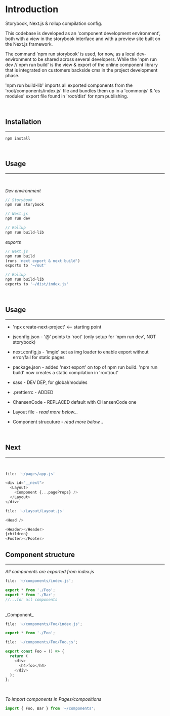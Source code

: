 # Introduction

Storybook, Next.js & rollup compilation config.

This codebase is developed as an 'component development environment', both with a view in the storybook interface and with a preview site built on the Next.js framework.

The command 'npm run storybook' is used, for now, as a local dev-environment to be shared across several developers. While the 'npm run dev // npm run build' is the view & export of the online component library that is integrated on customers backside cms in the project development phase.

'npm run build-lib' imports all exported components from the 'root/components/index.js' file and bundles them up in a 'commonjs' & 'es modules' export file found in 'root/dist' for npm publishing.

<br>

## Installation

---

```
npm install
```

<br>

## Usage

---

<br>

_Dev environment_

```javascript
// Storybook
npm run storybook

// Next.js
npm run dev

// Rollup
npm run build-lib
```

_exports_

```javascript
// Next.js
npm run build
(runs 'next export & next build')
exports to '~/out'

// Rollup
npm run build-lib
exports to '~/dist/index.js'
```

<br>

## Usage

---

- 'npx create-next-project' <-- starting point
- jsconfig.json - '@' points to 'root' (only setup for 'npm run dev', NOT storybook)
- next.config.js - 'imgix' set as img loader to enable export without error/fail for static pages
- package.json - added 'next export' on top of npm run build. 'npm run build' now creates a static compilation in 'root/out'

- sass - DEV DEP, for global/modules
- .prettierrc - ADDED

- ChansenCode - REPLACED default with CHansenCode one
- Layout file - _read more below..._
- Component strucuture - _read more below..._

<br>

## Next

---

<br>

```javascript
file: '~/pages/app.js'

<div id="__next">
  <Layout>
    <Component {...pageProps} />
  </Layout>
</div>
```

```javascript
file: '~/Layout/Layout.js'

<Head />

<Header></Header>
{children}
<Footer></Footer>
```

## Component structure

---

_All components are exported from index.js_

```javascript
file: '~/components/index.js';

export * from './Foo';
export * from './Bar';
//...for all components
```

<br>
_Component_

```javascript
file: '~/components/Foo/index.js';

export * from './Foo';
```

```javascript
file: '~/components/Foo/Foo.js';

export const Foo = () => {
  return (
    <div>
      <h4>foo</h4>
    </div>
  );
};
```

<br>

_To import components in Pages/compositions_

```javascript
import { Foo, Bar } from '~/components';
```

<br>
